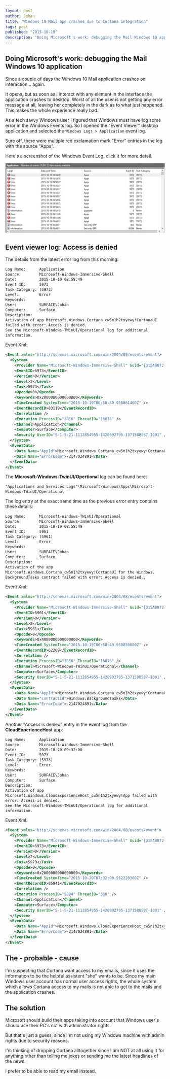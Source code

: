 ```yaml
---
layout: post
author: Johan
title: "Windows 10 Mail app crashes due to Cortana integration"
tags: post
published: "2015-10-19"
description: "Doing Microsoft's work: debugging the Mail Windows 10 application"
---
```


## Doing Microsoft's work: debugging the Mail Windows 10 application

Since a couple of days the Windows 10 Mail application crashes on interaction... again.

It opens, but as soon as I interact with any element in the interface the application crashes to desktop.
Worst of all the user is not getting any error message at all, leaving her completely in the dark as to what just happened.
This makes the whole experience really bad.

As a tech savvy Windows user I figured that Windows must have log some error in the Windows Events log.
So I opened the "Event Viewer" desktop application and selected the ``Windows Logs > Application`` event log.

Sure off, there were multiple red exclamation mark "Error" entries in the log with the source "Apps".

Here's a screenshot of the Windows Event Log; click it for more detail.

[![Screenshot: Windows 10 Event Log Error entries](/images/20151019-windowseventviewerappserrorslog.jpg)](/images/20151019-windowseventviewerappserrorslog2.png)

## Event viewer log: Access is denied

The details from the latest error log from this morning:

```text
Log Name:      Application
Source:        Microsoft-Windows-Immersive-Shell
Date:          2015-10-19 08:58:49
Event ID:      5973
Task Category: (5973)
Level:         Error
Keywords:
User:          SURFACE\Johan
Computer:      Surface
Description:
Activation of app Microsoft.Windows.Cortana_cw5n1h2txyewy!CortanaUI failed with error: Access is denied.
See the Microsoft-Windows-TWinUI/Operational log for additional information.
```
Event Xml:
```xml
<Event xmlns="http://schemas.microsoft.com/win/2004/08/events/event">
  <System>
    <Provider Name="Microsoft-Windows-Immersive-Shell" Guid="{315A8872-923E-4EA2-9889-33CD4754BF64}" />
    <EventID>5973</EventID>
    <Version>0</Version>
    <Level>2</Level>
    <Task>5973</Task>
    <Opcode>0</Opcode>
    <Keywords>0x2000000000000000</Keywords>
    <TimeCreated SystemTime="2015-10-19T06:58:49.958861400Z" />
    <EventRecordID>83119</EventRecordID>
    <Correlation />
    <Execution ProcessID="3816" ThreadID="16076" />
    <Channel>Application</Channel>
    <Computer>Surface</Computer>
    <Security UserID="S-1-5-21-1112854955-1420992795-1371588587-1001" />
  </System>
  <EventData>
    <Data Name="AppId">Microsoft.Windows.Cortana_cw5n1h2txyewy!CortanaUI</Data>
    <Data Name="ErrorCode">-2147024891</Data>
  </EventData>
</Event>
```

The **Microsoft-Windows-TwinUI/Opertional** log can be found here:

    "Applications and Services Logs"\Microsoft\Windows\Apps\Microsoft-Windows-TWinUI/Operational

The log entry at the exact same time as the previous error entry contains these details:

```text
Log Name:      Microsoft-Windows-TWinUI/Operational
Source:        Microsoft-Windows-Immersive-Shell
Date:          2015-10-19 08:58:49
Event ID:      5961
Task Category: (5961)
Level:         Error
Keywords:
User:          SURFACE\Johan
Computer:      Surface
Description:
Activation of the app Microsoft.Windows.Cortana_cw5n1h2txyewy!CortanaUI for the Windows.
BackgroundTasks contract failed with error: Access is denied..
```
Event Xml:
```xml
<Event xmlns="http://schemas.microsoft.com/win/2004/08/events/event">
  <System>
    <Provider Name="Microsoft-Windows-Immersive-Shell" Guid="{315A8872-923E-4EA2-9889-33CD4754BF64}" />
    <EventID>5961</EventID>
    <Version>0</Version>
    <Level>2</Level>
    <Task>5961</Task>
    <Opcode>0</Opcode>
    <Keywords>0x4000000000000000</Keywords>
    <TimeCreated SystemTime="2015-10-19T06:58:49.958859800Z" />
    <EventRecordID>62209</EventRecordID>
    <Correlation />
    <Execution ProcessID="3816" ThreadID="16076" />
    <Channel>Microsoft-Windows-TWinUI/Operational</Channel>
    <Computer>Surface</Computer>
    <Security UserID="S-1-5-21-1112854955-1420992795-1371588587-1001" />
  </System>
  <EventData>
    <Data Name="AppId">Microsoft.Windows.Cortana_cw5n1h2txyewy!CortanaUI</Data>
    <Data Name="ContractId">Windows.BackgroundTasks</Data>
    <Data Name="ErrorCode">-2147024891</Data>
  </EventData>
</Event>
```

Another "Access is denied" entry in the event log from the **CloudExperienceHost** app:

```text
Log Name:      Application
Source:        Microsoft-Windows-Immersive-Shell
Date:          2015-10-20 09:32:00
Event ID:      5973
Task Category: (5973)
Level:         Error
Keywords:
User:          SURFACE\Johan
Computer:      Surface
Description:
Activation of app Microsoft.Windows.CloudExperienceHost_cw5n1h2txyewy!App failed with error: Access is denied.
See the Microsoft-Windows-TWinUI/Operational log for additional information.
```
Event Xml:
```xml
<Event xmlns="http://schemas.microsoft.com/win/2004/08/events/event">
  <System>
    <Provider Name="Microsoft-Windows-Immersive-Shell" Guid="{315A8872-923E-4EA2-9889-33CD4754BF64}" />
    <EventID>5973</EventID>
    <Version>0</Version>
    <Level>2</Level>
    <Task>5973</Task>
    <Opcode>0</Opcode>
    <Keywords>0x2000000000000000</Keywords>
    <TimeCreated SystemTime="2015-10-20T07:32:00.562228300Z" />
    <EventRecordID>85941</EventRecordID>
    <Correlation />
    <Execution ProcessID="5084" ThreadID="360" />
    <Channel>Application</Channel>
    <Computer>Surface</Computer>
    <Security UserID="S-1-5-21-1112854955-1420992795-1371588587-1001" />
  </System>
  <EventData>
    <Data Name="AppId">Microsoft.Windows.CloudExperienceHost_cw5n1h2txyewy!App</Data>
    <Data Name="ErrorCode">-2147024891</Data>
  </EventData>
</Event>
```

## The - probable - cause

I'm suspecting that Cortana want access to my emails, since it uses the information to be the helpful assistent "she" wants to be.
Since my main Windows user account has normal user access rights, the whole system which allows Cortana access to my mails is not able to get to the mails and the application crashes.

## The solution

Microsoft should build their apps taking into account that Windows user's should use their PC's not with administrator rights.

But that's just a guess, since I'm not using my Windows machine with admin rights due to security reasons.

I'm thinking of dropping Cortana alltogether since I am NOT at all using it for anything other than telling me jokes or sending me the latest headlines of the news.

I prefer to be able to read my email instead.
